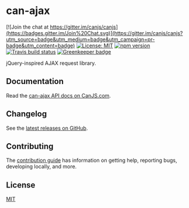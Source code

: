 # can-ajax

[![Join the chat at https://gitter.im/canjs/canjs](https://badges.gitter.im/Join%20Chat.svg)](https://gitter.im/canjs/canjs?utm_source=badge&utm_medium=badge&utm_campaign=pr-badge&utm_content=badge)
[![License: MIT](https://img.shields.io/badge/license-MIT-blue.svg)](https://github.com/canjs/can-ajax/blob/master/LICENSE)
[![npm version](https://badge.fury.io/js/can-ajax.svg)](https://www.npmjs.com/package/can-ajax)
[![Travis build status](https://travis-ci.org/canjs/can-ajax.svg?branch=master)](https://travis-ci.org/canjs/can-ajax)
[![Greenkeeper badge](https://badges.greenkeeper.io/canjs/can-ajax.svg)](https://greenkeeper.io/)

jQuery-inspired AJAX request library.

## Documentation

Read the [can-ajax API docs on CanJS.com](https://canjs.com/doc/can-ajax.html).

## Changelog

See the [latest releases on GitHub](https://github.com/canjs/can-ajax/releases).

## Contributing

The [contribution guide](https://github.com/canjs/can-ajax/blob/master/CONTRIBUTING.md) has information on getting help, reporting bugs, developing locally, and more.

## License

[MIT](https://github.com/canjs/can-ajax/blob/master/LICENSE)

